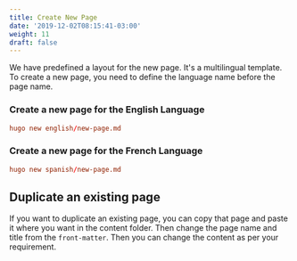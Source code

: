 ```yaml
---
title: Create New Page
date: '2019-12-02T08:15:41-03:00'
weight: 11
draft: false
---
```


We have predefined a layout for the new page. It's a multilingual template. To create a new page, you need to define the language name before the page name.

### Create a new page for the English Language

```toml
hugo new english/new-page.md
```

### Create a new page for the French Language

```toml
hugo new spanish/new-page.md
```

## Duplicate an existing page
If you want to duplicate an existing page, you can copy that page and paste it where you want in the content folder. Then change the page name and title from the `front-matter`. Then you can change the content as per your requirement.